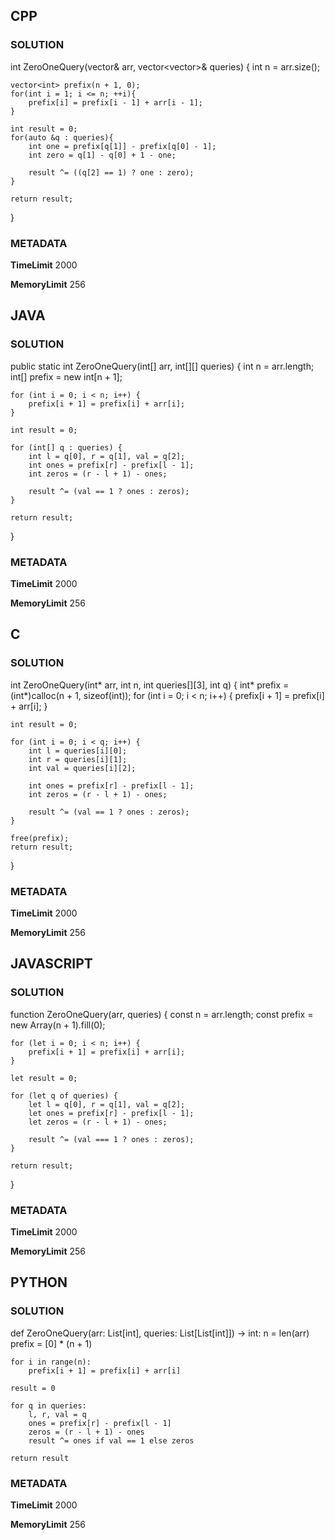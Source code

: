 ## CPP

### SOLUTION

int ZeroOneQuery(vector<int>& arr, vector<vector<int>>& queries) {
    int n = arr.size();

    vector<int> prefix(n + 1, 0);
    for(int i = 1; i <= n; ++i){
        prefix[i] = prefix[i - 1] + arr[i - 1];
    }

    int result = 0;
    for(auto &q : queries){
        int one = prefix[q[1]] - prefix[q[0] - 1];
        int zero = q[1] - q[0] + 1 - one;

        result ^= ((q[2] == 1) ? one : zero);
    }

    return result;
}


### METADATA

**TimeLimit**
2000

**MemoryLimit**
256

## JAVA

### SOLUTION


public static int ZeroOneQuery(int[] arr, int[][] queries) {
    int n = arr.length;
    int[] prefix = new int[n + 1];

    for (int i = 0; i < n; i++) {
        prefix[i + 1] = prefix[i] + arr[i];
    }

    int result = 0;

    for (int[] q : queries) {
        int l = q[0], r = q[1], val = q[2];
        int ones = prefix[r] - prefix[l - 1];
        int zeros = (r - l + 1) - ones;

        result ^= (val == 1 ? ones : zeros);
    }

    return result;
}



### METADATA

**TimeLimit**
2000

**MemoryLimit**
256

## C

### SOLUTION

int ZeroOneQuery(int* arr, int n, int queries[][3], int q) {
    int* prefix = (int*)calloc(n + 1, sizeof(int));
    for (int i = 0; i < n; i++) {
        prefix[i + 1] = prefix[i] + arr[i];
    }

    int result = 0;

    for (int i = 0; i < q; i++) {
        int l = queries[i][0];
        int r = queries[i][1];
        int val = queries[i][2];

        int ones = prefix[r] - prefix[l - 1];
        int zeros = (r - l + 1) - ones;

        result ^= (val == 1 ? ones : zeros);
    }

    free(prefix);
    return result;
}

### METADATA

**TimeLimit**
2000

**MemoryLimit**
256

## JAVASCRIPT

### SOLUTION

function ZeroOneQuery(arr, queries) {
    const n = arr.length;
    const prefix = new Array(n + 1).fill(0);

    for (let i = 0; i < n; i++) {
        prefix[i + 1] = prefix[i] + arr[i];
    }

    let result = 0;

    for (let q of queries) {
        let l = q[0], r = q[1], val = q[2];
        let ones = prefix[r] - prefix[l - 1];
        let zeros = (r - l + 1) - ones;

        result ^= (val === 1 ? ones : zeros);
    }

    return result;
}


### METADATA

**TimeLimit**
2000

**MemoryLimit**
256

## PYTHON

### SOLUTION


def ZeroOneQuery(arr: List[int], queries: List[List[int]]) -> int:
    n = len(arr)
    prefix = [0] * (n + 1)

    for i in range(n):
        prefix[i + 1] = prefix[i] + arr[i]

    result = 0

    for q in queries:
        l, r, val = q
        ones = prefix[r] - prefix[l - 1]
        zeros = (r - l + 1) - ones
        result ^= ones if val == 1 else zeros

    return result

### METADATA

**TimeLimit**
2000

**MemoryLimit**
256
